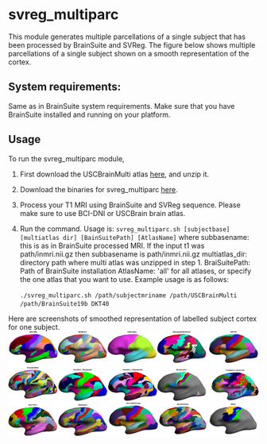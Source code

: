 # svreg_multiparc
This module generates multiple parcellations of a single subject that has been processed by BrainSuite and SVReg. The figure below shows multiple parcellations of a single subject shown on a smooth representation of the cortex.

## System requirements: 
Same as in BrainSuite system requirements. Make sure that you have BrainSuite installed and running on your platform.

## Usage
To run the svreg_multiparc module, 
1. First download the USCBrainMulti atlas [here](https://drive.google.com/file/d/1YpQH8rQA0v2lNFXR-XdWPIfmleO_095-/view?usp=sharing), and unzip it.
2. Download the binaries for svreg_multiparc [here](https://github.com/ajoshiusc/svreg_multiparc/releases).
3. Process your T1 MRI using BrainSuite and SVReg sequence. Please make sure to use BCI-DNI or USCBrain brain atlas. 
4. Run the command. Usage is: ``svreg_multiparc.sh [subjectbase] [multiatlas dir] [BainSuitePath] [AtlasName]``
where 
subbasename: this is as in BrainSuite processed MRI. If the input t1 was path/inmri.nii.gz then subbasename is path/inmri.nii.gz
multiatlas_dir: directory path where multi atlas was unzipped in step 1.
BraiSuitePath: Path of BrainSuite installation
AtlasName: 'all' for all atlases, or specify the one atlas that you want to use. Example usage is as follows:

    ``./svreg_multiparc.sh /path/subjectmriname /path/USCBrainMulti /path/BrainSuite19b DKT40``


Here are screenshots of smoothed representation of labelled subject cortex for one subject.
![multiparc](multiparc.png)

